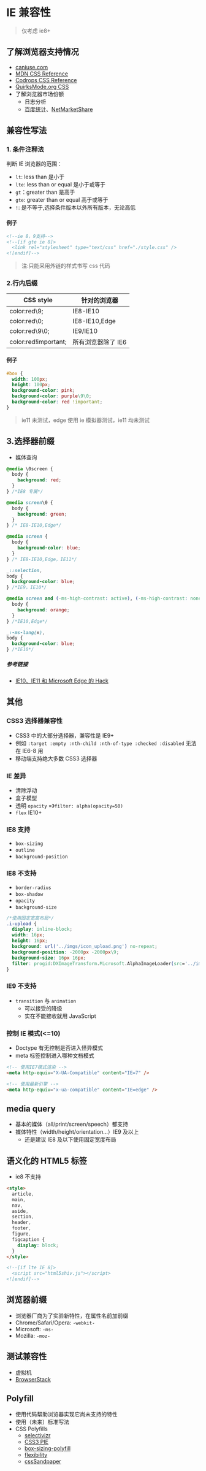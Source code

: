 # IE 兼容性

> 仅考虑 ie8+

## 了解浏览器支持情况

- [caniuse.com](http://caniuse.com/)
- [MDN CSS Reference](https://developer.mozilla.org/en-US/docs/Web/CSS/Reference)
- [Codrops CSS Reference](https://tympanus.net/codrops/css_reference/)
- [QuirksMode.org CSS](http://www.quirksmode.org/css/index.html)
- 了解浏览器市场份额
  - 日志分析
  - [百度统计](http://tongji.baidu.com/data/browser)、[NetMarketShare](https://www.netmarketshare.com/browser-market-share.aspx?qprid=2&qpcustomd=0)

## 兼容性写法

### 1\. 条件注释法

判断 IE 浏览器的范围：

- `lt`: less than 是小于
- `lte`: less than or equal 是小于或等于
- `gt`：greater than 是高于
- `gte`: greater than or equal 高于或等于
- `!`: 是不等于,选择条件版本以外所有版本，无论高低

#### 例子

```html
<!--ie 8，9支持-->
<!--[if gte ie 8]>
  <link rel="stylesheet" type="text/css" href="./style.css" />
<![endif]-->
```

> 注:只能采用外链的样式书写 css 代码

### 2.行内后缀

| CSS style            | 针对的浏览器       |
| -------------------- | ------------------ |
| color:red\\9;        | IE8-IE10           |
| color:red\\0;        | IE8-IE10,Edge      |
| color:red\\9\\0;     | IE9/IE10           |
| color:red!important; | 所有浏览器除了 IE6 |

#### 例子

```css
#box {
  width: 100px;
  height: 100px;
  background-color: pink;
  background-color: purple\9\0;
  background-color: red !important;
}
```

> ie11 未测试，edge 使用 ie 模拟器测试，ie11 均未测试

## 3.选择器前缀

- 媒体查询

```css
@media \0screen {
  body {
    background: red;
  }
} /*IE8 专属*/

@media screen\0 {
  body {
    background: green;
  }
} /* IE8-IE10,Edge*/

@media screen {
  body {
    background-color: blue;
  }
} /* IE8-IE10,Edge，IE11*/

_::selection,
body {
  background-color: blue;
} /*IE9，IE10*/

@media screen and (-ms-high-contrast: active), (-ms-high-contrast: none) {
  body {
    background: orange;
  }
} /*IE10,Edge*/

_:-ms-lang(x),
body {
  background-color: blue;
} /*IE10*/
```

##### 参考链接

- [IE10、IE11 和 Microsoft Edge 的 Hack](https://www.cnblogs.com/limeiky/p/6170738.html)

## 其他

### CSS3 选择器兼容性

- CSS3 中的大部分选择器，兼容性是 IE9+
- 例如 `:target :empty :nth-child :nth-of-type :checked :disabled` 无法在 IE6-8 用
- 移动端支持绝大多数 CSS3 选择器

### IE 差异

- 清除浮动
- 盒子模型
- 透明 `opacity` =》`filter: alpha(opacity=50)`
- `flex` IE10+

### IE8 支持

- `box-sizing`
- `outline`
- `background-position`

### IE8 不支持

- `border-radius`
- `box-shadow`
- `opacity`
- `background-size`

```css
/*使用固定宽高布局*/
.i-upload {
  display: inline-block;
  width: 16px;
  height: 16px;
  background: url('../imgs/icon_upload.png') no-repeat;
  background-position: -2000px -2000px\9;
  background-size: 16px 16px;
  filter: progid:DXImageTransform.Microsoft.AlphaImageLoader(src='../imgs/icon_upload.png',  sizingMethod='scale');
}
```

### IE9 不支持

- `transition` 与 `animation`
  - 可以接受的降级
  - 实在不能接收就用 JavaScript

### 控制 IE 模式(<=10)

- Doctype 有无控制是否进入怪异模式
- meta 标签控制进入哪种文档模式

```html
<!-- 使用IE7模式渲染 -->
<meta http-equiv="X-UA-Compatible" content="IE=7" />

<!-- 使用最新引擎 -->
<meta http-equiv="x-ua-compatible" content="IE=edge" />
```

## media query

- 基本的媒体（all/print/screen/speech）都支持
- 媒体特性（width/height/orientation...）IE9 及以上
  - 还是建议 IE8 及以下使用固定宽度布局

## 语义化的 HTML5 标签

- ie8 不支持

```html
<style>
  article,
  main,
  nav,
  aside,
  section,
  header,
  footer,
  figure,
  figcaption {
    display: block;
  }
</style>

<!--[if lte IE 8]>
  <script src="html5shiv.js"></script>
<![endif]-->
```

## 浏览器前缀

- 浏览器厂商为了实验新特性，在属性名前加前缀
- Chrome/Safari/Opera: `-webkit-`
- Microsoft: `-ms-`
- Mozilla: `-moz-`

## 测试兼容性

- 虚拟机
- [BrowserStack](https://www.browserstack.com/)

## Polyfill

- 使用代码帮助浏览器实现它尚未支持的特性
- 使用（未来）标准写法
- CSS Polyfills
  - [selectivizr](http://selectivizr.com/)
  - [CSS3 PIE](http://css3pie.com/)
  - [box-sizing-polyfill](https://github.com/Schepp/box-sizing-polyfill)
  - [flexibility](https://github.com/jonathantneal/flexibility)
  - [cssSandpaper](https://github.com/zoltan-dulac/cssSandpaper)
